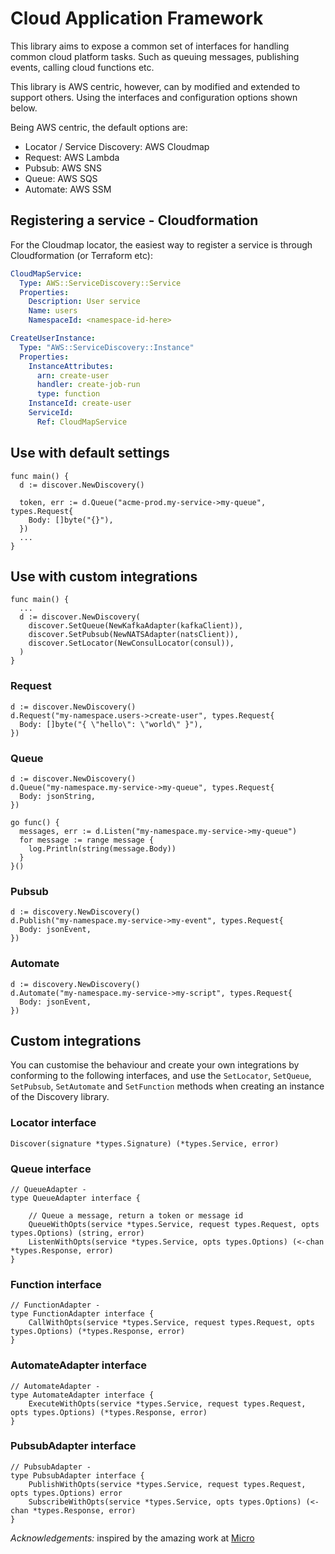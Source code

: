 # Cloud Application Framework

This library aims to expose a common set of interfaces for handling common cloud platform tasks. Such as queuing messages, publishing events, calling cloud functions etc.

This library is AWS centric, however, can by modified and extended to support others. Using the interfaces and configuration options shown below.

Being AWS centric, the default options are:

- Locator / Service Discovery: AWS Cloudmap
- Request: AWS Lambda
- Pubsub: AWS SNS
- Queue: AWS SQS
- Automate: AWS SSM

## Registering a service - Cloudformation

For the Cloudmap locator, the easiest way to register a service is through Cloudformation (or Terraform etc):

```yaml
CloudMapService:
  Type: AWS::ServiceDiscovery::Service
  Properties:
    Description: User service
    Name: users
    NamespaceId: <namespace-id-here>

CreateUserInstance:
  Type: "AWS::ServiceDiscovery::Instance"
  Properties:
    InstanceAttributes:
      arn: create-user
      handler: create-job-run
      type: function
    InstanceId: create-user
    ServiceId:
      Ref: CloudMapService
```


## Use with default settings

```golang
func main() {
  d := discover.NewDiscovery()

  token, err := d.Queue("acme-prod.my-service->my-queue", types.Request{
    Body: []byte("{}"),
  })
  ...
}
```

## Use with custom integrations

```golang
func main() {
  ...
  d := discover.NewDiscovery(
    discover.SetQueue(NewKafkaAdapter(kafkaClient)),
    discover.SetPubsub(NewNATSAdapter(natsClient)),
    discover.SetLocator(NewConsulLocator(consul)),
  )
}
```

### Request

```golang
d := discover.NewDiscovery()
d.Request("my-namespace.users->create-user", types.Request{
  Body: []byte("{ \"hello\": \"world\" }"),
})
```

### Queue

```golang
d := discover.NewDiscovery()
d.Queue("my-namespace.my-service->my-queue", types.Request{
  Body: jsonString,
})

go func() {
  messages, err := d.Listen("my-namespace.my-service->my-queue")
  for message := range message {
    log.Println(string(message.Body))
  }
}()
```

### Pubsub

```golang
d := discovery.NewDiscovery()
d.Publish("my-namespace.my-service->my-event", types.Request{
  Body: jsonEvent,
})
```

### Automate

```golang
d := discovery.NewDiscovery()
d.Automate("my-namespace.my-service->my-script", types.Request{
  Body: jsonEvent,
})
```

## Custom integrations

You can customise the behaviour and create your own integrations by conforming to the following interfaces, and use the `SetLocator`, `SetQueue`, `SetPubsub`, `SetAutomate` and `SetFunction` methods when creating an instance of the Discovery library.

### Locator interface

```golang
Discover(signature *types.Signature) (*types.Service, error)
```

### Queue interface

```golang
// QueueAdapter -
type QueueAdapter interface {

	// Queue a message, return a token or message id
	QueueWithOpts(service *types.Service, request types.Request, opts types.Options) (string, error)
	ListenWithOpts(service *types.Service, opts types.Options) (<-chan *types.Response, error)
}
```

### Function interface

```golang
// FunctionAdapter -
type FunctionAdapter interface {
	CallWithOpts(service *types.Service, request types.Request, opts types.Options) (*types.Response, error)
}
```

### AutomateAdapter interface

```golang
// AutomateAdapter -
type AutomateAdapter interface {
	ExecuteWithOpts(service *types.Service, request types.Request, opts types.Options) (*types.Response, error)
}
```

### PubsubAdapter interface

```golang
// PubsubAdapter -
type PubsubAdapter interface {
	PublishWithOpts(service *types.Service, request types.Request, opts types.Options) error
	SubscribeWithOpts(service *types.Service, opts types.Options) (<-chan *types.Response, error)
}
```

_Acknowledgements:_ inspired by the amazing work at [Micro](https://github.com/micro/micro)

